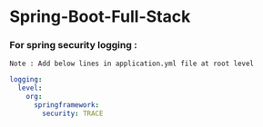 # Spring-Boot-Full-Stack

### For spring security logging :
    Note : Add below lines in application.yml file at root level
```yaml
logging:
  level:
    org:
      springframework:
        security: TRACE
```

